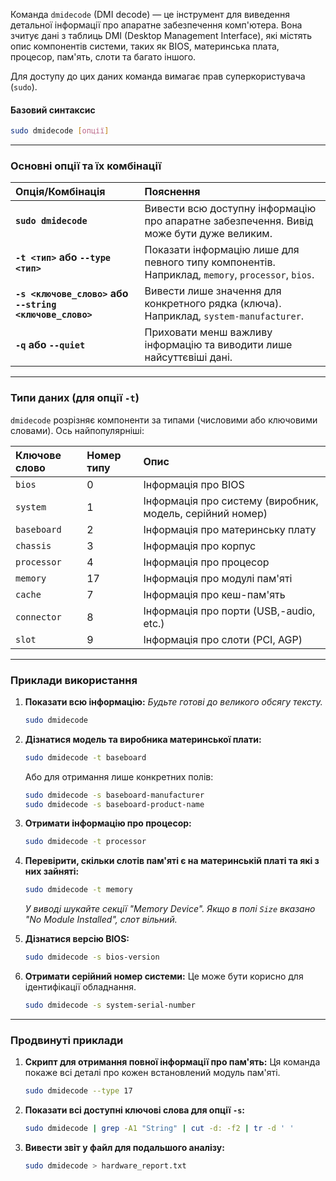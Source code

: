 Команда `dmidecode` (DMI decode) — це інструмент для виведення детальної інформації про апаратне забезпечення комп'ютера. Вона зчитує дані з таблиць DMI (Desktop Management Interface), які містять опис компонентів системи, таких як BIOS, материнська плата, процесор, пам'ять, слоти та багато іншого.

Для доступу до цих даних команда вимагає прав суперкористувача (`sudo`).

#### **Базовий синтаксис**

```bash
sudo dmidecode [опції]
```

---

### **Основні опції та їх комбінації**

| Опція/Комбінація | Пояснення |
| :--- | :--- |
| **`sudo dmidecode`** | Вивести всю доступну інформацію про апаратне забезпечення. Вивід може бути дуже великим. |
| **`-t <тип>` або `--type <тип>`** | Показати інформацію лише для певного типу компонентів. Наприклад, `memory`, `processor`, `bios`. |
| **`-s <ключове_слово>` або `--string <ключове_слово>`** | Вивести лише значення для конкретного рядка (ключа). Наприклад, `system-manufacturer`. |
| **`-q` або `--quiet`** | Приховати менш важливу інформацію та виводити лише найсуттєвіші дані. |

---

### **Типи даних (для опції `-t`)**

`dmidecode` розрізняє компоненти за типами (числовими або ключовими словами). Ось найпопулярніші:

| Ключове слово | Номер типу | Опис |
| :--- | :--- | :--- |
| `bios` | 0 | Інформація про BIOS |
| `system` | 1 | Інформація про систему (виробник, модель, серійний номер) |
| `baseboard` | 2 | Інформація про материнську плату |
| `chassis` | 3 | Інформація про корпус |
| `processor` | 4 | Інформація про процесор |
| `memory` | 17 | Інформація про модулі пам'яті |
| `cache` | 7 | Інформація про кеш-пам'ять |
| `connector` | 8 | Інформація про порти (USB,-audio, etc.) |
| `slot` | 9 | Інформація про слоти (PCI, AGP) |

---

### **Приклади використання**

1.  **Показати всю інформацію:**
    *Будьте готові до великого обсягу тексту.*
    ```bash
    sudo dmidecode
    ```

2.  **Дізнатися модель та виробника материнської плати:**
    ```bash
    sudo dmidecode -t baseboard
    ```
    Або для отримання лише конкретних полів:
    ```bash
    sudo dmidecode -s baseboard-manufacturer
    sudo dmidecode -s baseboard-product-name
    ```

3.  **Отримати інформацію про процесор:**
    ```bash
    sudo dmidecode -t processor
    ```

4.  **Перевірити, скільки слотів пам'яті є на материнській платі та які з них зайняті:**
    ```bash
    sudo dmidecode -t memory
    ```
    *У виводі шукайте секції "Memory Device". Якщо в полі `Size` вказано "No Module Installed", слот вільний.*

5.  **Дізнатися версію BIOS:**
    ```bash
    sudo dmidecode -s bios-version
    ```

6.  **Отримати серійний номер системи:**
    Це може бути корисно для ідентифікації обладнання.
    ```bash
    sudo dmidecode -s system-serial-number
    ```

---

### **Продвинуті приклади**

1.  **Скрипт для отримання повної інформації про пам'ять:**
    Ця команда покаже всі деталі про кожен встановлений модуль пам'яті.
    ```bash
    sudo dmidecode --type 17
    ```

2.  **Показати всі доступні ключові слова для опції `-s`:**
    ```bash
    sudo dmidecode | grep -A1 "String" | cut -d: -f2 | tr -d ' '
    ```

3.  **Вивести звіт у файл для подальшого аналізу:**
    ```bash
    sudo dmidecode > hardware_report.txt
    ```
